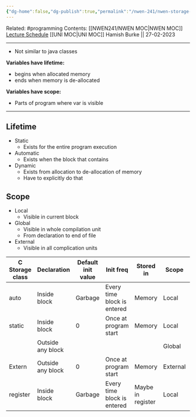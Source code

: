 ```yaml
---
{"dg-home":false,"dg-publish":true,"permalink":"/nwen-241/nwen-storage-classes/","dgPassFrontmatter":true}
---
```


Related: #programming 
Contents: [[NWEN241/NWEN MOC\|NWEN MOC]]
[Lecture Schedule](https://ecs.wgtn.ac.nz/Courses/NWEN241_2023T1/LectureSchedule)
[[UNI MOC\|UNI MOC]]
Hamish Burke || 27-02-2023
***
- Not similar to java classes

**Variables have lifetime:**
- begins when allocated memory
- ends when memory is de-allocated

**Variables have scope:**
- Parts of program where var is visible

***

## Lifetime
- Static
	- Exists for the entire program execution
- Automatic
	- Exists when the block that contains 
- Dynamic
	- Exists from allocation to de-allocation of memory
	- Have to explicitly do that


## Scope
- Local
	- Visible in current block
- Global
	- Visible in whole compilation unit
	- From declaration to end of file
- External
	- Visible in all complication units




| C Storage class | Declaration       | Default init value | Init freq                   | Stored in         | Scope    | Lifetime  |
| --------------- | ----------------- | ------------------ | --------------------------- | ----------------- | -------- | --------- |
| auto            | Inside block      | Garbage            | Every time block is entered | Memory            | Local    | Automatic |
| static          | Inside block      | 0                  | Once at program start       | Memory            | Local    | Static    |
|                 | Outside any block |                    |                             |                   | Global   |           |
| Extern          | Outside any block | 0                  | Once at program start       | Memory            | External | Static    |
| register        | Inside block      | Garbage            | Every time block is entered | Maybe in register | Local    | Automatic          |
